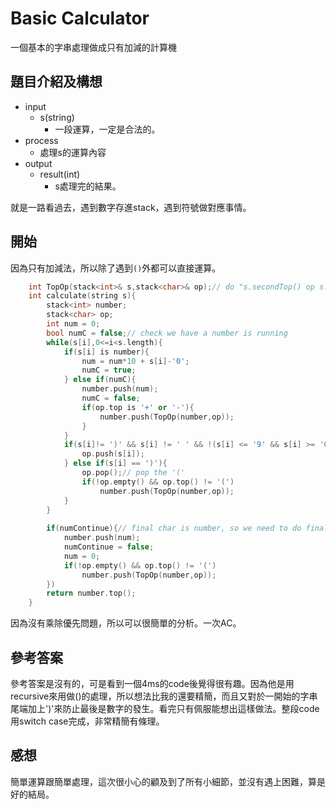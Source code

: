 # Basic Calculator
一個基本的字串處理做成只有加減的計算機
## 題目介紹及構想
- input
  - s(string)
    - 一段運算，一定是合法的。
- process
  - 處理s的運算內容
- output
  - result(int)
    - s處理完的結果。

就是一路看過去，遇到數字存進stack，遇到符號做對應事情。

## 開始
因為只有加減法，所以除了遇到`()`外都可以直接運算。

```C++
    int TopOp(stack<int>& s,stack<char>& op);// do "s.secondTop() op s.top()"
    int calculate(string s){
        stack<int> number;
        stack<char> op;
        int num = 0;
        bool numC = false;// check we have a number is running
        while(s[i],0<=i<s.length){
            if(s[i] is number){
                num = num*10 + s[i]-'0';
                numC = true;
            } else if(numC){
                number.push(num);
                numC = false;
                if(op.top is '+' or '-'){
                    number.push(TopOp(number,op));
                }
            }
            if(s[i]!= ')' && s[i] != ' ' && !(s[i] <= '9' && s[i] >= '0')) {
                op.push(s[i]);
            } else if(s[i] == ')'){
                op.pop();// pop the '('
                if(!op.empty() && op.top() != '(')
                    number.push(TopOp(number,op));
            }
        }
        
        if(numContinue){// final char is number, so we need to do final operation
            number.push(num);
            numContinue = false;
            num = 0;
            if(!op.empty() && op.top() != '(')
                number.push(TopOp(number,op));
        })
        return number.top();
    }
```

因為沒有乘除優先問題，所以可以很簡單的分析。一次AC。

## 參考答案
參考答案是沒有的，可是看到一個4ms的code後覺得很有趣。因為他是用recursive來用做()的處理，所以想法比我的還要精簡，而且又對於一開始的字串尾端加上')'來防止最後是數字的發生。看完只有佩服能想出這樣做法。整段code用switch case完成，非常精簡有條理。

## 感想
簡單運算跟簡單處理，這次很小心的顧及到了所有小細節，並沒有遇上困難，算是好的結局。
